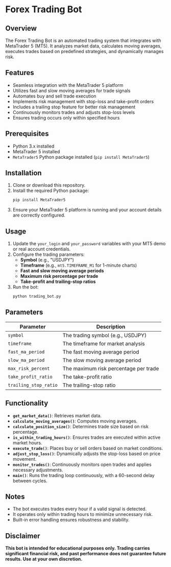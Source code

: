# Forex Trading Bot

## Overview
The Forex Trading Bot is an automated trading system that integrates with MetaTrader 5 (MT5). It analyzes market data, calculates moving averages, executes trades based on predefined strategies, and dynamically manages risk.

## Features
- Seamless integration with the MetaTrader 5 platform
- Utilizes fast and slow moving averages for trade signals
- Automates buy and sell trade execution
- Implements risk management with stop-loss and take-profit orders
- Includes a trailing stop feature for better risk management
- Continuously monitors trades and adjusts stop-loss levels
- Ensures trading occurs only within specified hours

## Prerequisites
- Python 3.x installed
- MetaTrader 5 installed
- `MetaTrader5` Python package installed (`pip install MetaTrader5`)

## Installation
1. Clone or download this repository.
2. Install the required Python package:
   ```bash
   pip install MetaTrader5
   ```
3. Ensure your MetaTrader 5 platform is running and your account details are correctly configured.

## Usage
1. Update the `your_login` and `your_password` variables with your MT5 demo or real account credentials.
2. Configure the trading parameters:
   - **Symbol** (e.g., "USDJPY")
   - **Timeframe** (e.g., `mt5.TIMEFRAME_M1` for 1-minute charts)
   - **Fast and slow moving average periods**
   - **Maximum risk percentage per trade**
   - **Take-profit and trailing-stop ratios**
3. Run the bot:
   ```bash
   python trading_bot.py
   ```

## Parameters
| Parameter | Description |
|-----------|-------------|
| `symbol` | The trading symbol (e.g., USDJPY) |
| `timeframe` | The timeframe for market analysis |
| `fast_ma_period` | The fast moving average period |
| `slow_ma_period` | The slow moving average period |
| `max_risk_percent` | The maximum risk percentage per trade |
| `take_profit_ratio` | The take-profit ratio |
| `trailing_stop_ratio` | The trailing-stop ratio |

## Functionality
- **`get_market_data()`**: Retrieves market data.
- **`calculate_moving_averages()`**: Computes moving averages.
- **`calculate_position_size()`**: Determines trade size based on risk percentage.
- **`is_within_trading_hours()`**: Ensures trades are executed within active market hours.
- **`execute_trade()`**: Places buy or sell orders based on market conditions.
- **`adjust_stop_loss()`**: Dynamically adjusts the stop-loss based on price movement.
- **`monitor_trades()`**: Continuously monitors open trades and applies necessary adjustments.
- **`main()`**: Runs the trading loop continuously, with a 60-second delay between cycles.

## Notes
- The bot executes trades every hour if a valid signal is detected.
- It operates only within trading hours to minimize unnecessary risk.
- Built-in error handling ensures robustness and stability.

## Disclaimer
**This bot is intended for educational purposes only. Trading carries significant financial risk, and past performance does not guarantee future results. Use at your own discretion.**

